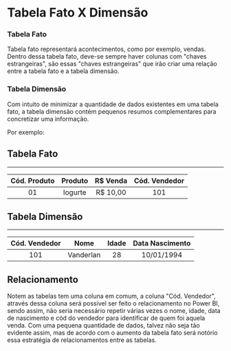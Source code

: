 # Tabela Fato X Dimensão
### Tabela Fato
Tabela fato representará acontecimentos, como por exemplo, vendas. Dentro dessa tabela fato, deve-se sempre haver colunas com "chaves estrangeiras", são essas "chaves estrangeiras" que irão criar uma relação entre a tabela fato e a tabela dimensão.

### Tabela Dimensão  
Com intuito de minimizar a quantidade de dados existentes em uma tabela fato, a tabela dimensão contém pequenos resumos complementares para concretizar uma informação. 

Por exemplo:   
## Tabela Fato
---  
|Cód. Produto|Produto|R$ Venda| Cód. Vendedor|
|:----------:|:-------:|:--------:|:--------------:|
|01|Iogurte|R$ 10,00|101|

## Tabela Dimensão  
---
|Cód. Vendedor|Nome|Idade|Data Nascimento|
|:-----------:|:--:|:---:|:-------------:|
|101|Vanderlan|28|10/01/1994|

## Relacionamento  
Notem as tabelas tem uma coluna em comum, a coluna "Cód. Vendedor", através dessa coluna será possível ser feito o relacionamento no Power BI, 
sendo assim, não seria necessário repetir várias vezes o nome, idade, 
data de nascimento e cód do vendedor para identificar de quem foi aquela venda. Com uma pequena quantidade de dados, talvez não seja tão evidente assim, mas de acordo com o aumento da tabela fato será notório essa estratégia de relacionamentos entre as tabelas.
